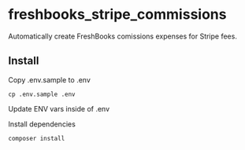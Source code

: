 # freshbooks_stripe_commissions
Automatically create FreshBooks comissions expenses for Stripe fees.

## Install

Copy .env.sample to .env

    cp .env.sample .env

Update ENV vars inside of .env

Install dependencies

    composer install
